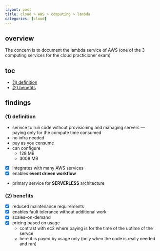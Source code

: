 ```yaml
---
layout: post
title: cloud > AWS > computing > lambda
categories: [cloud]
---
```

## overview
The concern is to document the lambda service of AWS (one of the 3 computing services for the cloud practicioner exam)

## toc
<!-- TOC -->

- [(1) definition](#1-definition)
- [(2) benefits](#2-benefits)

<!-- /TOC -->

## findings
### (1) definition
* service to run code without provisioning and managing servers — paying only for the compute time consumed
* no infra needed
* pay as you consume
* can configure 
    *  128 MB
    * 3008 MB
- [x] integrates with many AWS services
- [x] enables **event driven workflow**
* primary service for **SERVERLESS** architecture

### (2) benefits
- [x] reduced maintenance requirements
- [x] enables fault tolerance without additional work
- [x] scales-on-demand
- [x] pricing based on usage
    * contrast with ec2 where paying is for the time of the uptime of the servce
    * here it is payed by usage only (only when the code is really needed and ran) 